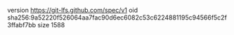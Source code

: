 version https://git-lfs.github.com/spec/v1
oid sha256:9a52220f526064aa7fac90d6ec6082c53c6224881195c94566f5c2f3ffabf7bb
size 1588
